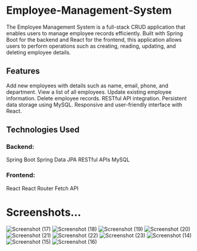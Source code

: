 # Employee-Management-System

The Employee Management System is a full-stack CRUD application that enables users to manage employee records efficiently. Built with Spring Boot for the backend and React for the frontend, this application allows users to perform operations such as creating, reading, updating, and deleting employee details.

## Features
Add new employees with details such as name, email, phone, and department.
View a list of all employees.
Update existing employee information.
Delete employee records.
RESTful API integration.
Persistent data storage using MySQL.
Responsive and user-friendly interface with React.

## Technologies Used

### Backend:
Spring Boot
Spring Data JPA
RESTful APIs
MySQL

### Frontend:
React
React Router
Fetch API

# Screenshots...

![Screenshot (17)](https://github.com/user-attachments/assets/ab9fbfde-afee-4ea9-92bb-20c1a33f14a3)
![Screenshot (18)](https://github.com/user-attachments/assets/8e305e47-b61f-494d-8dd6-a7c118290e16)
![Screenshot (19)](https://github.com/user-attachments/assets/dd7a0840-ebc0-4b20-8d8c-c708cbc6c042)
![Screenshot (20)](https://github.com/user-attachments/assets/91f6b615-9511-438d-bd71-9371eb67eda3)
![Screenshot (21)](https://github.com/user-attachments/assets/149e91c0-e5e6-49c2-83c7-dac8df1170d9)
![Screenshot (22)](https://github.com/user-attachments/assets/fbdf72a7-367b-43ad-82ad-009c8f35a982)
![Screenshot (23)](https://github.com/user-attachments/assets/13ee3eba-faf1-4584-8a17-50c767f6756f)
![Screenshot (14)](https://github.com/user-attachments/assets/c529a76a-ce01-453c-8812-c2947b18a02a)
![Screenshot (15)](https://github.com/user-attachments/assets/dc3dff40-d32c-4c01-9764-14389a04bb2c)
![Screenshot (16)](https://github.com/user-attachments/assets/b9a67273-9fe0-4f79-92d5-b08f24ebc3c6)
